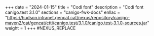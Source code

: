 +++
date        = "2024-01-15"
title       = "Codi font"
description = "Codi font canigo.test 3.1.0"
sections    = "canigo-fwk-docs"
enllac		= "https://hudson.intranet.gencat.cat/nexus/repository/canigo-maven2/cat/gencat/ctti/canigo.test/3.1.0/canigo.test-3.1.0-sources.jar"
weight		= 1
+++
#NEXUS_REPLACE